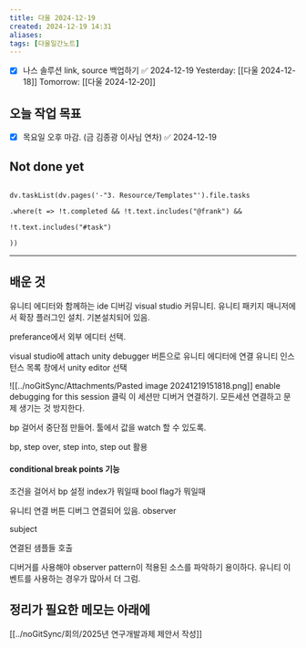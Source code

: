 ```yaml
---
title: 다울 2024-12-19
created: 2024-12-19 14:31
aliases: 
tags: [다울일간노트]
---
```

- [x] 나스 솔루션 link, source 백업하기 ✅ 2024-12-19
Yesterday: [[다울 2024-12-18]]
Tomorrow: [[다울 2024-12-20]]


## 오늘 작업 목표
- [x] 목요일 오후 마감. (금 김종광 이사님 연차) ✅ 2024-12-19


## Not done yet

```dataviewjs

dv.taskList(dv.pages('-"3. Resource/Templates"').file.tasks

.where(t => !t.completed && !t.text.includes("@frank") &&

!t.text.includes("#task")

))

```

---

## 배운 것

유니티 에디터와 함께하는 ide 디버깅
visual studio 커뮤니티.
유니티 패키지 매니저에서 확장 플러그인 설치.
기본설치되어 있음.

preferance에서 외부 에디터 선택.

visual studio에 attach unity debugger 버튼으로 유니티 에디터에 연결
유니티 인스턴스 목록 창에서 unity editor 선택

![[../noGitSync/Attachments/Pasted image 20241219151818.png]]
enable debugging for this session 클릭
이 세션만 디버거 연결하기.
모든세션 연결하고 문제 생기는 것 방지한다.

bp 걸어서 중단점 만들어.
툴에서 값을 watch 할 수 있도록.

bp, step over, step into, step out 활용

#### conditional break points 기능
조건을 걸어서 bp 설정
index가 뭐일때
bool flag가 뭐일때

유니티 연결 버튼
디버그 연결되어 있음.
observer

subject

연결된 샘플들 호출

디버거를 사용해야
observer pattern이 적용된 소스를 파악하기 용이하다.
유니티 이벤트를 사용하는 경우가 많아서 더 그럼.



## 정리가 필요한 메모는 아래에

[[../noGitSync/회의/2025년 연구개발과제 제안서 작성]]


